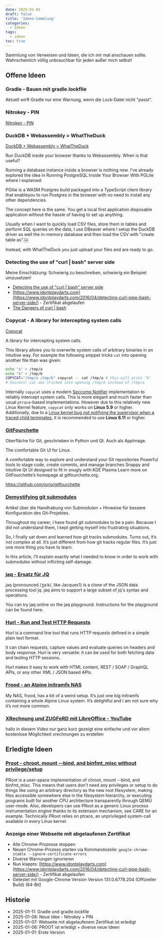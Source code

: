 ```yaml
---
date: 2025-01-01
draft: false
title: 'Ideen-Sammlung'
categories:
  - Ideen
tags:
  - ideen
toc: true
---
```


<!--Ideen-Sammlung-->
<!--==============-->

Sammlung von Verweisen und Ideen,
die ich mir mal anschauen sollte.
Wahrscheinlich völlig unbrauchbar
für jeden außer mich selbst!

<!--more-->

Offene Ideen
------------

### Gradle - Bauen mit gradle.lockfile

<!--
[Link auf meinen Artikel]({{- ref "/blog/2025-01-19_gradle-dependency-locking/" -}})
-->

Aktuell wirft Gradle nur eine Warnung, wenn die Lock-Datei nicht "passt".

### Nitrokey - PIN

[Nitrokey - PIN](https://docs.nitrokey.com/de/nitrokeys/nitrokey3/set-pins)

### DuckDB + Webassembly = WhatTheDuck

[DuckDB + Webassembly = WhatTheDuck](https://www.i-programmer.info/news/84-database/17726-duckdb-webassembly-whattheduck.html)

Run DuckDB inside your browser thanks to Webassembly. When is that useful?

Running a database instance inside a browser is nothing new.
I've already explored the idea in Running PostgreSQL Inside Your Browser With PGLite where I explained:

PGlite is a WASM Postgres build packaged into a TypeScript client library that enableyou to run Postgres in the browser with no need to install any other dependencies.

The concept here is the same. You get a local first application
disposable application without the hassle of having to set up anything.

Usually when I want to quickly load CSV files, store them in tables and perform SQL queries on the data, I use DBeaver where I setup the DuckDB driver as well the in-memory database and then load the CSV with "create table as".￼

Instead, with WhatTheDuck you just upload your files and are ready to go.

### Detecting the use of "curl | bash" server side

Meine Einschätzung: Schwierig zu beschreiben, schwierig ein Beispiel
umzusetzen!

- [Detecting the use of "curl | bash" server side](https://www.reddit.com/r/linux/comments/92tt8s/detecting_the_use_of_curl_bash_server_side/?rdt=59648)
- [https://www.idontplaydarts.com](https://www.idontplaydarts.com/2016/04/detecting-curl-pipe-bash-server-side/) - Zertifikat abgelaufen
- [The Dangers of curl | bash](https://lukespademan.com/blog/the-dangers-of-curlbash/)

### Copycat - A library for intercepting system calls

[Copycat](https://github.com/vimpostor/copycat)

A library for intercepting system calls.

This library allows you to overwrite system calls of arbitrary binaries in an intuitive way.
For example the following snippet tricks `cat` into opening another file than was given:
```bash
echo "a" > /tmp/a
echo "b" > /tmp/b
COPYCAT="/tmp/a /tmp/b" copycat -- cat /tmp/a # this will print "b"
# Success! cat was tricked into opening /tmp/b instead of /tmp/a
```

Internally `copycat` uses a modern [Seccomp Notifier](https://man7.org/linux/man-pages/man2/seccomp_unotify.2.html) implementation to reliably intercept system calls.
This is more elegant and much faster than usual `ptrace`-based implementations. However due to this relatively new Linux Kernel feature, `copycat` only works on **Linux 5.9** or higher. Additionally, due to a [Linux kernel bug not notifying the supervisor when a traced child terminates](https://lore.kernel.org/all/20240628021014.231976-2-avagin@google.com/), it is recommended to use **Linux 6.11** or higher.

### [GitFourchette](https://gitfourchette.org/)

Oberfläche für Git, geschrieben in Python und Qt.
Auch als AppImage.

The comfortable Git UI for Linux.

A comfortable way to explore and understand your Git repositories
Powerful tools to stage code, create commits, and manage branches
Snappy and intuitive Qt UI designed to fit in snugly with KDE Plasma
Learn more on GitFourchette’s homepage at gitfourchette.org.

https://github.com/jorio/gitfourchette

### [Demystifying git submodules](https://www.cyberdemon.org/2024/03/20/submodules.html)

Artikel über die Handhabung von Submodulen + Hinweise
für bessere Konfiguration des Git-Projektes.

Throughout my career, I have found git submodules to be a pain. Because I did
not understand them, I kept getting myself into frustrating situations.

So, I finally sat down and learned how git tracks submodules. Turns out, it’s
not complex at all. It’s just different from how git tracks regular files.
It’s just one more thing you have to learn.

In this article, I’ll explain exactly what I needed to know in order to work
with submodules without inflicting self-damage.

### [jaq - Ersatz für JQ](https://github.com/01mf02/jaq/tree/v2.0.0)

jaq (pronounced /ʒaːk/, like Jacques1) is a clone of the JSON data processing
tool jq. jaq aims to support a large subset of jq's syntax and operations.

You can try jaq online on the jaq playground. Instructions for the playground
can be found here.

### [Hurl - Run and Test HTTP Requests](https://hurl.dev/)

Hurl is a command line tool that runs HTTP requests defined in a simple plain
text format.

It can chain requests, capture values and evaluate queries on headers and body
response. Hurl is very versatile: it can be used for both fetching data and
testing HTTP sessions.

Hurl makes it easy to work with HTML content, REST / SOAP / GraphQL APIs, or
any other XML / JSON based APIs.

### [Frood - an Alpine initramfs NAS](https://words.filippo.io/dispatches/frood)

My NAS, frood, has a bit of a weird setup. It’s just one big initramfs
containing a whole Alpine Linux system. It’s delightful and I am not sure why
it’s not more common.

### [XRechnung und ZUGFeRD mit LibreOffice - YouTube](https://m.youtube.com/watch?v=VDYWG_PZfPE)

hallo in diesem Video nur ganz kurz
gezeigt eine einfache und vor allem
kostenlose Möglichkeit xrechnungen zu
erstellen

Erledigte Ideen
---------------

### [Proot - chroot, mount --bind, and binfmt_misc without privilege/setup](https://proot-me.github.io/)

PRoot is a user-space implementation of chroot, mount --bind, and binfmt_misc. 
This means that users don't need any privileges or setup to do things like 
using an arbitrary directory as the new root filesystem, making files 
accessible somewhere else in the filesystem hierarchy, or executing programs 
built for another CPU architecture transparently through QEMU user-mode. Also, 
developers can use PRoot as a generic Linux process instrumentation engine 
thanks to its extension mechanism, see CARE for an example. Technically PRoot 
relies on ptrace, an unprivileged system-call available in every Linux kernel.

<!--
Veröffentlichungen:

- [PROOT: Dateisysteme ohne "roo]({{- ref "/blog/2025-01-07_proot-dateisystem-ohne-root" -}})
- [PROOT: Probleme bei langen Dateinamen]({{- ref "/blog/2025-01-10_proot-dateiname-maxlen" -}})
-->

### Anzeige einer Webseite mit abgelaufenen Zertifikat

- Alle Chrome-Prozesse stoppen
- Neuen Chrome-Prozess starten via Kommandozeile: `google-chrome-stable --ignore-certificate-errors`
- Diverse Warnungen ignorieren
- Nun klappts: [https://www.idontplaydarts.com](https://www.idontplaydarts.com/2016/04/detecting-curl-pipe-bash-server-side/) - Zertifikat abgelaufen
- Getestet mit Google-Chrome Version Version 131.0.6778.204 (Offizieller Build) (64-Bit)

<!--
Veröffentlichungen:

- [Chrome: Webseite mit abgelaufenem Zertifikat anzeigen]({{- ref "/blog/2025-01-17_chrome-abgelaufenes-zertifikat" -}})
-->

<!--
Links
-----

- [PROOT: Dateisysteme ohne "roo]({{- ref "/blog/2025-01-07_proot-dateisystem-ohne-root" -}})
- [PROOT: Probleme bei langen Dateinamen]({{- ref "/blog/2025-01-10_proot-dateiname-maxlen" -}})
- [Chrome: Webseite mit abgelaufenem Zertifikat anzeigen]({{- ref "/blog/2025-01-17_chrome-abgelaufenes-zertifikat" -}})
-->

Historie
--------

- 2025-01-11: Gradle und gradle.lockfile
- 2025-01-08: Neue Idee - Nitrokey + PIN
- 2025-01-07: Webseite mit abgelaufenem Zertifikat ist erledigt
- 2025-01-06: PROOT ist erledigt + diverse neue Ideen
- 2025-01-01: Erste Version
